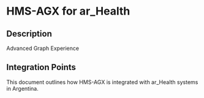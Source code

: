 # HMS-AGX for ar_Health

## Description

Advanced Graph Experience

## Integration Points

This document outlines how HMS-AGX is integrated with ar_Health systems in Argentina.
